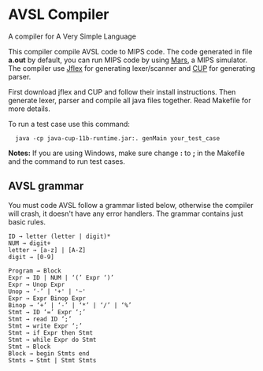 # AVSL Compiler
A compiler for A Very Simple Language 

This compiler compile AVSL code to MIPS code. The code generated in file **a.out** by default, you can run MIPS code by using [Mars](http://courses.missouristate.edu/KenVollmar/mars/download.htm), a MIPS simulator.
The compiler use [Jflex](http://www.jflex.de/) for generating lexer/scanner and [CUP](http://www2.cs.tum.edu/projects/cup/) for generating parser.

First download jflex and CUP and follow their install instructions.
Then generate lexer, parser and compile all java files together. Read Makefile for more details.

To run a test case use this command:
```
  java -cp java-cup-11b-runtime.jar:. genMain your_test_case
```
**Notes:** If you are using Windows, make sure change **:** to **;** in the Makefile and the command to run test cases.

## AVSL grammar
You must code AVSL follow a grammar listed below, otherwise the compiler will crash, it doesn't have any error handlers. The grammar contains just basic rules.
 
 ```
ID → letter (letter | digit)*
NUM → digit+
letter → [a-z] | [A-Z]
digit → [0-9]

Program → Block
Expr → ID | NUM | ‘(’ Expr ‘)’
Expr → Unop Expr
Unop → ‘-’ | '+' | '~'
Expr → Expr Binop Expr
Binop → ‘+’ | ‘-’ | ‘*’ | ‘/’ | ‘%’
Stmt → ID ‘=’ Expr ‘;’
Stmt → read ID ‘;’
Stmt → write Expr ‘;’
Stmt → if Expr then Stmt
Stmt → while Expr do Stmt
Stmt → Block
Block → begin Stmts end
Stmts → Stmt | Stmt Stmts
 ```

